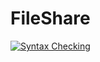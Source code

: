 # FileShare 
[![Syntax Checking](https://github.com/Hunter87ff/FileShare/actions/workflows/python-app.yml/badge.svg)](https://github.com/Hunter87ff/FileShare/actions/workflows/python-app.yml)

